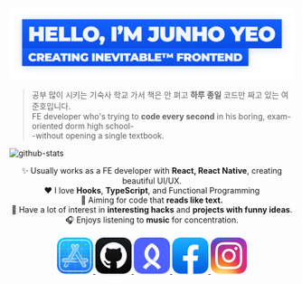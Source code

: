<a href="https://github.com/junhoyeo">
	<img alt="Hello, I'm Junho Yeo" src="https://github.com/junhoyeo/junhoyeo/raw/master/images/title.png" width="612" />
</a>

> 공부 많이 시키는 기숙사 학교 가서 책은 안 펴고 **하루 종일** 코드만 짜고 있는 여준호입니다.<br />
> FE developer who's trying to **code every second** in his boring, exam-oriented dorm high school-<br />
> -without opening a single textbook.<br />

![github-stats](https://github-readme-stats.vercel.app/api?username=junhoyeo&count_private=true&theme=algolia)

<div align="center" style="text-align:center">
	✨ Usually works as a FE developer with <strong>React, React Native</strong>, creating beautiful UI/UX.<br />	
	♥️ I love <strong>Hooks</strong>, <strong>TypeScript</strong>, and Functional Programming<br />	
	🎯 Aiming for code that <strong>reads like text.</strong><br />
	🏴‍ Have a lot of interest in <strong>interesting hacks</strong> and <strong>projects with funny ideas</strong>.<br />	
	🎧 Enjoys listening to <strong>music</strong> for concentration.<br />
</div>

<br />
<div align="center" style="text-align:center">
	<a href="https://trendy-resume.now.sh">
		<img src="https://raw.githubusercontent.com/junhoyeo/junhoyeo/master/icons/developer.png" width="64" height="64">
	</a>
	<a href="https://github.com/junhoyeo">
		<img src="https://raw.githubusercontent.com/junhoyeo/junhoyeo/master/icons/github.png" width="64" height="64">
	</a>
	<a href="https://www.rocketpunch.com/@jyeo">
		<img src="https://raw.githubusercontent.com/junhoyeo/junhoyeo/master/icons/rocketpunch.png" width="64" height="64">
	</a>
	<a href="https://www.facebook.com/juno3704">
		<img src="https://raw.githubusercontent.com/junhoyeo/junhoyeo/master/icons/facebook.png" width="64" height="64">
	</a>
	<a href="https://www.instagram.com/jyeo_official">
		<img src="https://raw.githubusercontent.com/junhoyeo/junhoyeo/master/icons/instagram.png" width="64" height="64">
	</a>
</div>
